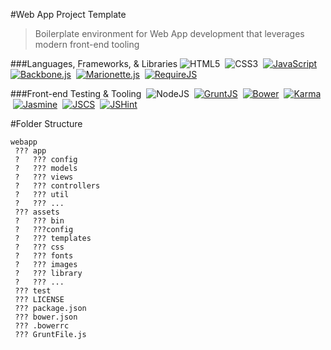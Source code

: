 #Web App Project Template

> Boilerplate environment for Web App development that leverages modern front-end tooling

###Languages, Frameworks, & Libraries
![HTML5](https://github.com/jhwohlgemuth/template-env-app/blob/master/assets/images/html5.gif "HTML5")
&nbsp;![CSS3](https://github.com/jhwohlgemuth/template-env-app/blob/master/assets/images/css3.gif "CSS3")
&nbsp;[![JavaScript](https://github.com/jhwohlgemuth/template-env-app/blob/master/assets/images/js.gif "JavaScript (ECMAScript 5)")](http://www.ecma-international.org/publications/files/ECMA-ST/Ecma-262.pdf)
&nbsp;[![Backbone.js](https://github.com/jhwohlgemuth/template-env-app/blob/master/assets/images/backbone.gif "Backbone.js")](http://backbonejs.org/)
&nbsp;[![Marionette.js](https://github.com/jhwohlgemuth/template-env-app/blob/master/assets/images/marionette.gif "Marionette.js")](http://marionettejs.com/)
&nbsp;[![RequireJS](https://github.com/jhwohlgemuth/template-env-app/blob/master/assets/images/require.gif "RequireJS")](http://requirejs.org/)

###Front-end Testing & Tooling
&nbsp;![NodeJS](https://github.com/jhwohlgemuth/template-env-app/blob/master/assets/images/node.gif "NodeJS")
&nbsp;[![GruntJS](https://github.com/jhwohlgemuth/template-env-app/blob/master/assets/images/grunt.gif "GruntJS")](http://gruntjs.com/)
&nbsp;[![Bower](https://github.com/jhwohlgemuth/template-env-app/blob/master/assets/images/bower.gif "Bower")](http://bower.io/)
&nbsp;[![Karma](https://github.com/jhwohlgemuth/template-env-app/blob/master/assets/images/karma.gif "Karma")](https://karma-runner.github.io/0.12/index.html)
&nbsp;[![Jasmine](https://github.com/jhwohlgemuth/template-env-app/blob/master/assets/images/jasmine.gif "Jasmine")](https://jasmine.github.io/2.2/introduction.html)
&nbsp;[![JSCS](https://github.com/jhwohlgemuth/template-env-app/blob/master/assets/images/jscs.gif "JSCS")](http://jscs.info/)
&nbsp;[![JSHint](https://github.com/jhwohlgemuth/template-env-app/blob/master/assets/images/jshint.gif "JSHint")](http://jshint.com/docs/)

#Folder Structure
```
webapp
 ??? app
 ?   ??? config
 ?   ??? models
 ?   ??? views
 ?   ??? controllers
 ?   ??? util
 ?   ??? ...
 ??? assets
 ?   ??? bin
 ?   ???config
 ?   ??? templates
 ?   ??? css
 ?   ??? fonts
 ?   ??? images
 ?   ??? library
 ?   ??? ...
 ??? test
 ??? LICENSE
 ??? package.json
 ??? bower.json
 ??? .bowerrc
 ??? GruntFile.js
 ```